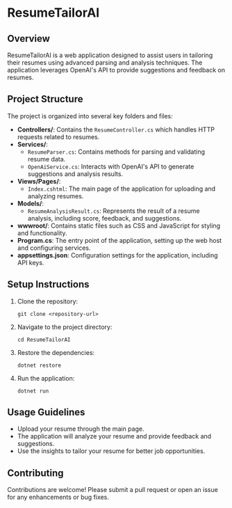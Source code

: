 # ResumeTailorAI

## Overview
ResumeTailorAI is a web application designed to assist users in tailoring their resumes using advanced parsing and analysis techniques. The application leverages OpenAI's API to provide suggestions and feedback on resumes.

## Project Structure
The project is organized into several key folders and files:

- **Controllers/**: Contains the `ResumeController.cs` which handles HTTP requests related to resumes.
- **Services/**: 
  - `ResumeParser.cs`: Contains methods for parsing and validating resume data.
  - `OpenAiService.cs`: Interacts with OpenAI's API to generate suggestions and analysis results.
- **Views/Pages/**: 
  - `Index.cshtml`: The main page of the application for uploading and analyzing resumes.
- **Models/**: 
  - `ResumeAnalysisResult.cs`: Represents the result of a resume analysis, including score, feedback, and suggestions.
- **wwwroot/**: Contains static files such as CSS and JavaScript for styling and functionality.
- **Program.cs**: The entry point of the application, setting up the web host and configuring services.
- **appsettings.json**: Configuration settings for the application, including API keys.

## Setup Instructions
1. Clone the repository:
   ```
   git clone <repository-url>
   ```
2. Navigate to the project directory:
   ```
   cd ResumeTailorAI
   ```
3. Restore the dependencies:
   ```
   dotnet restore
   ```
4. Run the application:
   ```
   dotnet run
   ```

## Usage Guidelines
- Upload your resume through the main page.
- The application will analyze your resume and provide feedback and suggestions.
- Use the insights to tailor your resume for better job opportunities.

## Contributing
Contributions are welcome! Please submit a pull request or open an issue for any enhancements or bug fixes.
